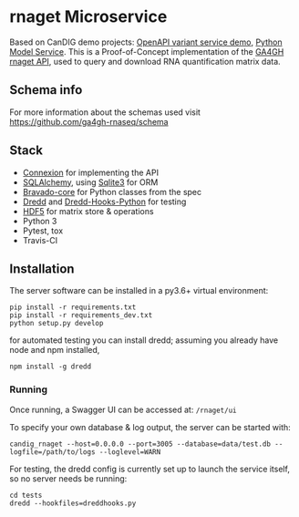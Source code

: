 # rnaget Microservice

Based on CanDIG demo projects: [OpenAPI variant service demo](https://github.com/ljdursi/openapi_calls_example), [Python Model Service](https://github.com/CanDIG/python_model_service). This is a Proof-of-Concept implementation of the [GA4GH rnaget API](https://github.com/ga4gh-rnaseq/schema), used to query and download RNA quantification matrix data.

## Schema info
For more information about the schemas used visit https://github.com/ga4gh-rnaseq/schema

## Stack

- [Connexion](https://github.com/zalando/connexion) for implementing the API
- [SQLAlchemy](http://sqlalchemy.org), using [Sqlite3](https://www.sqlite.org/index.html) for ORM
- [Bravado-core](https://github.com/Yelp/bravado-core) for Python classes from the spec
- [Dredd](https://dredd.readthedocs.io/en/latest/) and [Dredd-Hooks-Python](https://github.com/apiaryio/dredd-hooks-python) for testing
- [HDF5](https://www.hdfgroup.org/solutions/hdf5/) for matrix store & operations
- Python 3
- Pytest, tox
- Travis-CI

## Installation

The server software can be installed in a py3.6+ virtual environment:

```
pip install -r requirements.txt
pip install -r requirements_dev.txt
python setup.py develop
```

for automated testing you can install dredd; assuming you already have node and npm installed,

```
npm install -g dredd
```

### Running

Once running, a Swagger UI can be accessed at: `/rnaget/ui`

To specify your own database & log output, the server can be started with:

```
candig_rnaget --host=0.0.0.0 --port=3005 --database=data/test.db --logfile=/path/to/logs --loglevel=WARN
```

For testing, the dredd config is currently set up to launch the service itself, so no server needs be running:

```
cd tests
dredd --hookfiles=dreddhooks.py
```
